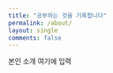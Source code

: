 ```yaml
---
title: "공부하는 것을 기록합니다"
permalink: /about/
layout: single
comments: false
---
```


본인 소개 여기에 입력
